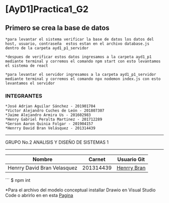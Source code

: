 # [AyD1]Practica1_G2

## Primero se crea la base de datos 

    *para levantar el sistema verificar la base de datos los datos del host, usuario, contraseña  estos estan en el archivo database.js dentro de la carpeta ayd1_p1_servidor

    *despues de verificar estos datos ingresamos a la carpeta ayd1_p1 mediante terminal y corremos el comando npm start con esto levantamos el sistema de react

    *para levantar el servidor ingresamos a la carpeta ayd1_p1_servidor mediante terminal y corremos el comando npx nodemon index.js con esto levantamos el servidor 

### INTEGRANTES

    *José Adrian Aguilar Sánchez - 201901704
    *Victor Alejandro Cuches de León - 201807307
    *Jaime Alejandro Armira Us - 201602983
    *Henry Gabriel Peralta Martinez - 201712289
    *Gerson Aaron Quinia Folgar - 201904157
    *Henrry David Bran Velásquez - 201314439

___
GRUPO No.2 ANALISIS Y DISEÑO DE SISTEMAS 1
___

| Nombre | Carnet | Usuario Git |
|----------|----------|----------|
| Henrry David Bran Velasquez | 201314439 | [Henrry Bran](https://github.com/HenrryBran-Hub) |

´´´
$ npm int

*Para el archivo del modelo conceptual installar Drawio en Visual Studio Code o abrirlo en en esta [Pagina](https://app.diagrams.net/)
